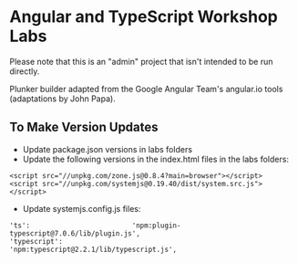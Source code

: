 # Angular and TypeScript Workshop Labs

Please note that this is an "admin" project that isn't intended to be run directly.

Plunker builder adapted from the Google Angular Team's angular.io tools (adaptations by John Papa).

## To Make Version Updates

* Update package.json versions in labs folders
* Update the following versions in the index.html files in the labs folders:

```
<script src="//unpkg.com/zone.js@0.8.4?main=browser"></script>
<script src="//unpkg.com/systemjs@0.19.40/dist/system.src.js"></script>
```

* Update systemjs.config.js files:

```
'ts':                         'npm:plugin-typescript@7.0.6/lib/plugin.js',
'typescript':                 'npm:typescript@2.2.1/lib/typescript.js',
```